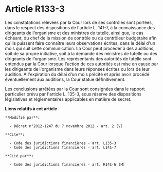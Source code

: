 # Article R133-3

Les constatations relevées par la Cour lors de ses contrôles sont portées, dans le respect des dispositions de l'article L.
141-7, à la connaissance des dirigeants de l'organisme et des ministres de tutelle, ainsi que, le cas échéant, du chef de la
mission de contrôle ou du        contrôleur budgétaire afin qu'ils puissent faire connaître leurs observations écrites, dans
le délai d'un mois qui suit cette communication. La Cour peut procéder à des auditions, soit de sa propre initiative, soit à
la demande des ministres de tutelle ou des dirigeants de l'organisme. Les représentants des autorités de tutelle sont
entendus par la Cour lorsque l'action de ces autorités est mise en cause par les dirigeants de l'organisme dans leurs
réponses écrites ou lors de leur audition. A l'expiration du délai d'un mois précité et après avoir procédé éventuellement
aux auditions, la Cour statue définitivement. 

Les conclusions arrêtées par la Cour sont consignées dans le rapport particulier prévu par l'article L. 135-3, sous réserve
des dispositions législatives et réglementaires applicables en matière de secret.

**Liens relatifs à cet article**

	**Modifié par**:

	  - Décret n°2012-1247 du 7 novembre 2012 - art. 2 (V)

	**Cite**:

	  - Code des juridictions financières - art. L135-3
	  - Code des juridictions financières - art. L141-7

	**Cité par**:

	  - Code des juridictions financières - art. R141-6 (M)
